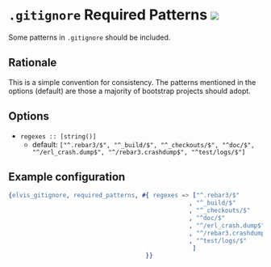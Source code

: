 # `.gitignore` Required Patterns [![](https://img.shields.io/badge/since-4.0.0-blue)](https://github.com/inaka/elvis_core/releases/tag/4.0.0)

Some patterns in `.gitignore` should be included.

## Rationale

This is a simple convention for consistency. The patterns mentioned in the options (default)
are those a majority of bootstrap projects should adopt.

## Options

- `regexes :: [string()]`
  - default: `["^.rebar3/$",
               "^_build/$",
               "^_checkouts/$",
               "^doc/$",
               "^/erl_crash.dump$",
               "^/rebar3.crashdump$",
               "^test/logs/$"]`

## Example configuration

```erlang
{elvis_gitignore, required_patterns, #{ regexes => ["^.rebar3/$"
                                                  , "^_build/$"
                                                  , "^_checkouts/$"
                                                  , "^doc/$"
                                                  , "^/erl_crash.dump$"
                                                  , "^/rebar3.crashdump$"
                                                  , "^test/logs/$"
                                                   ]
                                      }}
```
